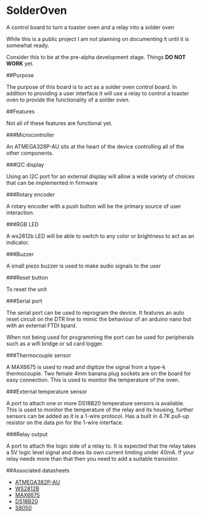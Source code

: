 # SolderOven
A control board to turn a toaster oven and a relay into a solder oven

While this is a public project I am not planning on documenting it until it is somewhat ready.

Consider this to be at the pre-alpha development stage. Things **DO NOT WORK** yet.

##Purpose

The purpose of this board is to act as a solder oven control board.
In addition to providing a user interface it will use a relay to control a toaster oven to provide the functionality of a solder oven.

##Features

Not all of these features are functional yet.

###Microcontroller

An ATMEGA328P-AU sits at the heart of the device controlling all of the other components.

###I2C display

Using an I2C port for an external display will allow a wide variety of choices that can be implemented in firmware

###Rotary encoder

A rotary encoder with a push button will be the primary source of user interaction.

###RGB LED

A ws2812b LED will be able to switch to any color or brightness to act as an indicator.

###Buzzer

A small piezo buzzer is used to make audio signals to the user

###Reset button

To reset the unit

###Serial port

The serial port can be used to reprogram the device.
It features an auto reset circuit on the DTR line to mimic the behaviour of an arduino nano but with an external FTDI bpard.

When not being used for programming the port can be used for peripherals such as a wifi bridge or sd card logger.

###Thermocouple sensor

A MAX6675 is used to read and digitize the signal from a type-k thermocouple. Two female 4mm banana plug sockets are on the board for easy connection. This is used to monitor the temperature of the oven.

###External temperature sensor

A port to attach one or more DS18B20 temperature sensors is available. This is used to monitor the temperature of the relay and its housing, further sensors can be added as it is a 1-wire protocol. Has a built in 4.7K pull-up resistor on the data pin for the 1-wire interface.

###Relay output

A port to attach the logic side of a relay to. It is expected that the relay takes a 5V logic level signal and does its own current limiting under 40mA. If your relay needs more than that then you need to add a suitable transistor.

##Associated datasheets

* [ATMEGA382P-AU](http://www.atmel.com/images/Atmel-8271-8-bit-AVR-Microcontroller-ATmega48A-48PA-88A-88PA-168A-168PA-328-328P_datasheet_Complete.pdf)
* [WS2812B](https://cdn-shop.adafruit.com/datasheets/WS2812B.pdf)
* [MAX6675](https://datasheets.maximintegrated.com/en/ds/MAX6675.pdf)
* [DS18B20](https://datasheets.maximintegrated.com/en/ds/DS18B20.pdf)
* [S8050](http://www.gangyi.com.cn/UploadFiles/2007828165749876.pdf)
